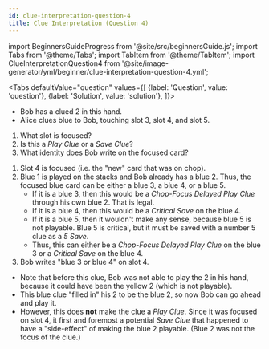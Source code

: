 ```yaml
---
id: clue-interpretation-question-4
title: Clue Interpretation (Question 4)
---
```


import BeginnersGuideProgress from '@site/src/beginnersGuide.js';
import Tabs from '@theme/Tabs';
import TabItem from '@theme/TabItem';
import ClueInterpretationQuestion4 from '@site/image-generator/yml/beginner/clue-interpretation-question-4.yml';

<BeginnersGuideProgress part="37" />

<!-- lint disable no-undefined-references -->

<Tabs
  defaultValue="question"
  values={[
    {label: 'Question', value: 'question'},
    {label: 'Solution', value: 'solution'},
  ]}>
<TabItem value="question">

- Bob has a clued 2 in this hand.
- Alice clues blue to Bob, touching slot 3, slot 4, and slot 5.

1. What slot is focused?
1. Is this a *Play Clue* or a *Save Clue*?
1. What identity does Bob write on the focused card?

</TabItem>
<TabItem value="solution">

1. Slot 4 is focused (i.e. the "new" card that was on chop).
1. Blue 1 is played on the stacks and Bob already has a blue 2. Thus, the focused blue card can be either a blue 3, a blue 4, or a blue 5.
    - If it is a blue 3, then this would be a *Chop-Focus Delayed Play Clue* through his own blue 2. That is legal.
    - If it is a blue 4, then this would be a *Critical Save* on the blue 4.
    - If it is a blue 5, then it wouldn't make any sense, because blue 5 is not playable. Blue 5 is critical, but it must be saved with a number 5 clue as a *5 Save*.
    - Thus, this can either be a *Chop-Focus Delayed Play Clue* on the blue 3 or a *Critical Save* on the blue 4.
1. Bob writes "blue 3 or blue 4" on slot 4.

- Note that before this clue, Bob was not able to play the 2 in his hand, because it could have been the yellow 2 (which is not playable).
- This blue clue "filled in" his 2 to be the blue 2, so now Bob can go ahead and play it.
- However, this does **not** make the clue a *Play Clue*. Since it was focused on slot 4, it first and foremost a potential *Save Clue* that happened to have a "side-effect" of making the blue 2 playable. (Blue 2 was not the focus of the clue.)

</TabItem>
</Tabs>

<ClueInterpretationQuestion4 />
